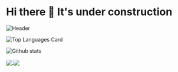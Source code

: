 # Hi there 👋  It's under construction

![Header](https://github.com/shuhanmirza/shuhanmirza/raw/master/assets/header.gif)

![Top Languages Card](https://github-readme-stats.vercel.app/api/top-langs/?username=shuhanmirza&hide=html,makefile&theme=dark&count_private=true&langs_count=5)  

![Github stats](https://github-readme-stats.vercel.app/api?username=shuhanmirza&bg_color=30,e96443,904e95&title_color=fff&text_color=fff&show_icons=true&icon_color=fff&count_private=true)

<a href="https://github.com/shuhanmirza/shuhanmirza">
  <img align="center" src="https://github-readme-stats.vercel.app/api/pin/?username=shuhanmirza&repo=shuhanmirza" />
</a>
<a href="https://github.com/anuraghazra/convoychat">
  <img align="center" src="https://github-readme-stats.vercel.app/api/pin/?username=shuhanmirza&repo=shuhanmirza" />
</a>


<!--
**shuhanmirza/shuhanmirza** is a ✨ _special_ ✨ repository because its `README.md` (this file) appears on your GitHub profile.

Here are some ideas to get you started:

- 🔭 I’m currently working on ...
- 🌱 I’m currently learning ...
- 👯 I’m looking to collaborate on ...
- 🤔 I’m looking for help with ...
- 💬 Ask me about ...
- 📫 How to reach me: ...
- 😄 Pronouns: ...
- ⚡ Fun fact: ...
-->
